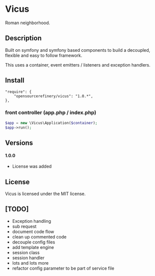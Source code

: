 # Vicus

Roman neighborhood.

## Description

Built on symfony and symfony based components to build a decoupled, flexible and easy to follow framework.

This uses a container, event emitters / listeners and exception handlers.

## Install

```
"require": {
    "opensourcerefinery/vicus": "1.0.*",
},
```

### front controller (app.php / index.php)

```php
$app = new \Vicus\Application($container);
$app->run();
```

## Versions

#### 1.0.0

* License was added

## License

Vicus is licensed under the MIT license.

## [TODO]

- Exception handling
- sub request
- document code flow
- clean up commented code
- decouple config files
- add template engine
- session class
- session handler
- lots and lots more
- refactor config parameter to be part of service file
